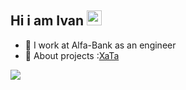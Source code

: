<h2 align="left">Hi i am Ivan  
<img src="https://github.com/blackcater/blackcater/raw/main/images/Hi.gif" height="24"/></h1>

<ul>
   <li>🏢 I work at Alfa-Bank as an engineer</li>
   <li>🚀 About projects :<a href="https://xataa.online" target="_blank">XaTa</a></li>
</ul>

![](https://komarev.com/ghpvc/?username=ismetskoy&color=green)
